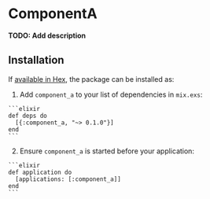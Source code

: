 # ComponentA

**TODO: Add description**

## Installation

If [available in Hex](https://hex.pm/docs/publish), the package can be installed as:

  1. Add `component_a` to your list of dependencies in `mix.exs`:

    ```elixir
    def deps do
      [{:component_a, "~> 0.1.0"}]
    end
    ```

  2. Ensure `component_a` is started before your application:

    ```elixir
    def application do
      [applications: [:component_a]]
    end
    ```


